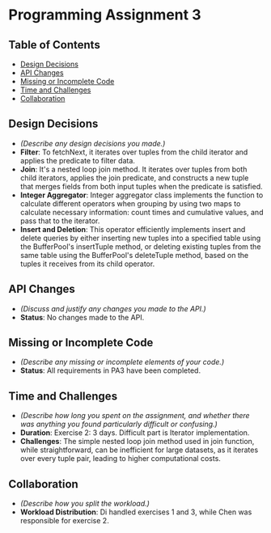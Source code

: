 # Programming Assignment 3

## Table of Contents

- [Design Decisions](#design-decisions)
- [API Changes](#api-changes)
- [Missing or Incomplete Code](#missing-or-incomplete-code)
- [Time and Challenges](#time-and-challenges)
- [Collaboration](#collaboration)

## Design Decisions
- *(Describe any design decisions you made.)*
- **Filter**: To fetchNext, it iterates over tuples from the child iterator and applies the predicate to filter data.
- **Join**: It's a nested loop join method. It iterates over tuples from both child iterators, applies the join predicate, and constructs a new tuple that merges fields from both input tuples when the predicate is satisfied.
- **Integer Aggregator**:  Integer aggregator class implements the function to calculate different operators when grouping by using two maps to calculate necessary information: count times and cumulative values, and pass that to the iterator.
- **Insert and Deletion**:  This operator efficiently implements insert and delete queries by either inserting new tuples into a specified table using the BufferPool's insertTuple method, or deleting existing tuples from the same table using the BufferPool's deleteTuple method, based on the tuples it receives from its child operator.

## API Changes
- *(Discuss and justify any changes you made to the API.)*
- **Status**: No changes made to the API.

## Missing or Incomplete Code
- *(Describe any missing or incomplete elements of your code.)*
- **Status**: All requirements in PA3 have been completed.

## Time and Challenges
- *(Describe how long you spent on the assignment, and whether there was anything you found particularly difficult or confusing.)*
- **Duration**: 
Exercise 2:  3 days. Difficult part is Iterator implementation.
- **Challenges**: The simple nested loop join method used in join function, while straightforward, can be inefficient for large datasets, as it iterates over every tuple pair, leading to higher computational costs.

## Collaboration
- *(Describe how you split the workload.)*
- **Workload Distribution**: Di handled exercises 1 and 3, while Chen was responsible for exercise 2.